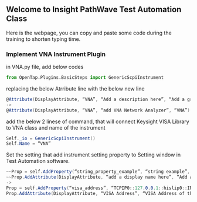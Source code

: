 ## Welcome to Insight PathWave Test Automation Class

Here is the webpage, you can copy and paste some code during the training to shorten typing time.


### Implement VNA Instrument Plugin

in VNA.py file, add below codes
```python
from OpenTap.Plugins.BasicSteps import GenericScpiInstrument
```
replacing the below Atrribute line with the below new line
```C#
@Attribute(DisplayAttribute, “VNA”, “Add a description here”, “Add a group name here”)
->
@Attribute(DisplayAttribute, “VNA”, “add VNA Network Analyzer”, “VNA”)
```
add the below 2 linese of command, that will connect Keysight VISA Library to VNA class and name of the instrument
```C#
Self._io = GenericScpiInstrument()
Self.Name = “VNA”
```
Set the setting that add instrument setting property to Setting window in Test Automation software.
```C#
~~Prop = self.AddProperty(“string_property_example”, “string example”, String)~~
~~Prop.AddAttribute(DisplayAttribute, “add a display name here”, “Add a description here”, “Add a group name here”)~~
->
Prop = self.AddProperty(“visa_address”, “TCPIP0::127.0.0.1::hislip0::INSTR”, String)
Prop.AddAttribute(DisplayAttribute, “VISA Address”, “VISA Address of the instrument to connect”, “VISA”)
```


